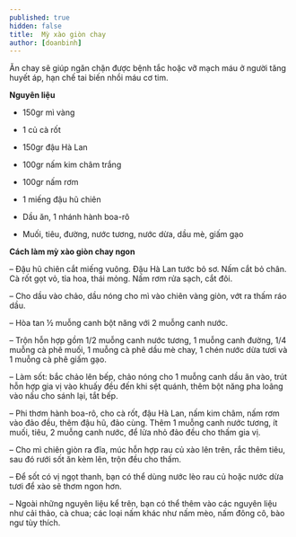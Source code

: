```yaml
---
published: true
hidden: false
title:  Mỳ xào giòn chay
author: [doanbinh] 
---
```

Ăn chay sẽ giúp ngăn chặn được bệnh tắc hoặc vỡ mạch máu ở người tăng huyết áp, hạn chế tai biến nhồi máu cơ tim.

**Nguyên liệu**

+ 150gr mì vàng

+ 1 củ cà rốt

+ 150gr đậu Hà Lan

+ 100gr nấm kim châm trắng

+ 100gr nấm rơm

+ 1 miếng đậu hũ chiên

+ Dầu ăn, 1 nhánh hành boa-rô

+ Muối, tiêu, đường, nước tương, nước dừa, dầu mè, giấm gạo

**Cách làm mỳ xào giòn chay ngon**

– Đậu hũ chiên cắt miếng vuông. Đậu Hà Lan tước bỏ sơ. Nấm cắt bỏ chân. Cà rốt gọt vỏ, tỉa hoa, thái mỏng. Nấm rơm rửa sạch, cắt đôi.

– Cho dầu vào chảo, dầu nóng cho mì vào chiên vàng giòn, vớt ra thấm ráo dầu.

– Hòa tan ½ muỗng canh bột năng với 2 muỗng canh nước.

– Trộn hỗn hợp gồm 1/2 muỗng canh nước tương, 1 muỗng canh đường, 1/4 muỗng cà phê muối, 1 muỗng cà phê dầu mè chay, 1 chén nước dừa tươi và 1 muỗng cà phê giấm gạo.

– Làm sốt: bắc chảo lên bếp, chảo nóng cho 1 muỗng canh dầu ăn vào, trút hỗn hợp gia vị vào khuấy đều đến khi sệt quánh, thêm bột năng pha loãng vào nấu cho sánh lại, tắt bếp.

– Phi thơm hành boa-rô, cho cà rốt, đậu Hà Lan, nấm kim châm, nấm rơm vào đảo đều, thêm đậu hũ, đảo cùng. Thêm 1 muỗng canh nước tương, ít muối, tiêu, 2 muỗng canh nước, để lửa nhỏ đảo đều cho thấm gia vị.

– Cho mì chiên giòn ra đĩa, múc hỗn hợp rau củ xào lên trên, rắc thêm tiêu, sau đó rưới sốt ăn kèm lên, trộn đều cho thấm.

– Để sốt có vị ngọt thanh, bạn có thể dùng nước lèo rau củ hoặc nước dừa tươi để xào sẽ thơm ngon hơn.

– Ngoài những nguyên liệu kể trên, bạn có thể thêm vào các nguyên liệu như cải thảo, cà chua; các loại nấm khác như nấm mèo, nấm đông cô, bào ngư tùy thích.
